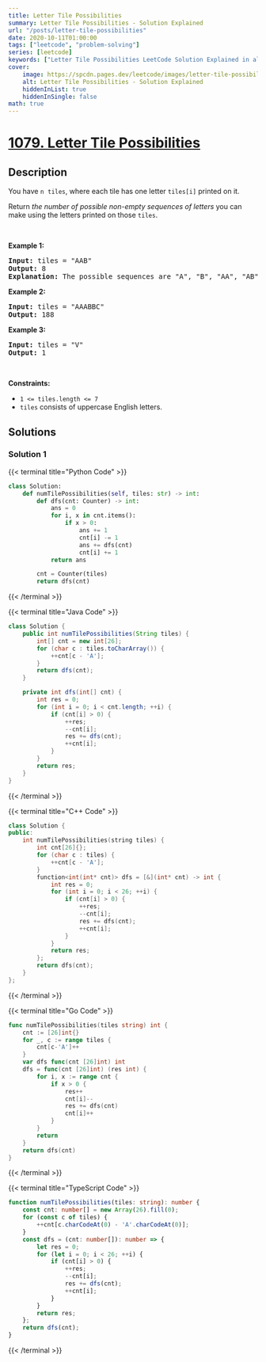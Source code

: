 ```yaml
---
title: Letter Tile Possibilities
summary: Letter Tile Possibilities - Solution Explained
url: "/posts/letter-tile-possibilities"
date: 2020-10-11T01:00:00
tags: ["leetcode", "problem-solving"]
series: [leetcode]
keywords: ["Letter Tile Possibilities LeetCode Solution Explained in all languages", "1079", "leetcode question 1079", "Letter Tile Possibilities", "LeetCode", "leetcode solution in Python3 C++ Java Go PHP Ruby Swift TypeScript Rust C# JavaScript C", "GeeksforGeeks", "InterviewBit", "Coding Ninjas", "HackerRank", "HackerEarth", "CodeChef", "TopCoder", "AlgoExpert", "freeCodeCamp", "Codeforces", "GitHub", "AtCoder", "Samir Paul"]
cover:
    image: https://spcdn.pages.dev/leetcode/images/letter-tile-possibilities.webp
    alt: Letter Tile Possibilities - Solution Explained
    hiddenInList: true
    hiddenInSingle: false
math: true
---
```



# [1079. Letter Tile Possibilities](https://leetcode.com/problems/letter-tile-possibilities)


## Description

<p>You have <code>n</code>&nbsp;&nbsp;<code>tiles</code>, where each tile has one letter <code>tiles[i]</code> printed on it.</p>

<p>Return <em>the number of possible non-empty sequences of letters</em> you can make using the letters printed on those <code>tiles</code>.</p>

<p>&nbsp;</p>
<p><strong class="example">Example 1:</strong></p>

<pre>
<strong>Input:</strong> tiles = &quot;AAB&quot;
<strong>Output:</strong> 8
<strong>Explanation: </strong>The possible sequences are &quot;A&quot;, &quot;B&quot;, &quot;AA&quot;, &quot;AB&quot;, &quot;BA&quot;, &quot;AAB&quot;, &quot;ABA&quot;, &quot;BAA&quot;.
</pre>

<p><strong class="example">Example 2:</strong></p>

<pre>
<strong>Input:</strong> tiles = &quot;AAABBC&quot;
<strong>Output:</strong> 188
</pre>

<p><strong class="example">Example 3:</strong></p>

<pre>
<strong>Input:</strong> tiles = &quot;V&quot;
<strong>Output:</strong> 1
</pre>

<p>&nbsp;</p>
<p><strong>Constraints:</strong></p>

<ul>
	<li><code>1 &lt;= tiles.length &lt;= 7</code></li>
	<li><code>tiles</code> consists of uppercase English letters.</li>
</ul>

## Solutions

### Solution 1

<!-- tabs:start -->

{{< terminal title="Python Code" >}}
```python
class Solution:
    def numTilePossibilities(self, tiles: str) -> int:
        def dfs(cnt: Counter) -> int:
            ans = 0
            for i, x in cnt.items():
                if x > 0:
                    ans += 1
                    cnt[i] -= 1
                    ans += dfs(cnt)
                    cnt[i] += 1
            return ans

        cnt = Counter(tiles)
        return dfs(cnt)
```
{{< /terminal >}}

{{< terminal title="Java Code" >}}
```java
class Solution {
    public int numTilePossibilities(String tiles) {
        int[] cnt = new int[26];
        for (char c : tiles.toCharArray()) {
            ++cnt[c - 'A'];
        }
        return dfs(cnt);
    }

    private int dfs(int[] cnt) {
        int res = 0;
        for (int i = 0; i < cnt.length; ++i) {
            if (cnt[i] > 0) {
                ++res;
                --cnt[i];
                res += dfs(cnt);
                ++cnt[i];
            }
        }
        return res;
    }
}
```
{{< /terminal >}}

{{< terminal title="C++ Code" >}}
```cpp
class Solution {
public:
    int numTilePossibilities(string tiles) {
        int cnt[26]{};
        for (char c : tiles) {
            ++cnt[c - 'A'];
        }
        function<int(int* cnt)> dfs = [&](int* cnt) -> int {
            int res = 0;
            for (int i = 0; i < 26; ++i) {
                if (cnt[i] > 0) {
                    ++res;
                    --cnt[i];
                    res += dfs(cnt);
                    ++cnt[i];
                }
            }
            return res;
        };
        return dfs(cnt);
    }
};
```
{{< /terminal >}}

{{< terminal title="Go Code" >}}
```go
func numTilePossibilities(tiles string) int {
	cnt := [26]int{}
	for _, c := range tiles {
		cnt[c-'A']++
	}
	var dfs func(cnt [26]int) int
	dfs = func(cnt [26]int) (res int) {
		for i, x := range cnt {
			if x > 0 {
				res++
				cnt[i]--
				res += dfs(cnt)
				cnt[i]++
			}
		}
		return
	}
	return dfs(cnt)
}
```
{{< /terminal >}}

{{< terminal title="TypeScript Code" >}}
```ts
function numTilePossibilities(tiles: string): number {
    const cnt: number[] = new Array(26).fill(0);
    for (const c of tiles) {
        ++cnt[c.charCodeAt(0) - 'A'.charCodeAt(0)];
    }
    const dfs = (cnt: number[]): number => {
        let res = 0;
        for (let i = 0; i < 26; ++i) {
            if (cnt[i] > 0) {
                ++res;
                --cnt[i];
                res += dfs(cnt);
                ++cnt[i];
            }
        }
        return res;
    };
    return dfs(cnt);
}
```
{{< /terminal >}}

<!-- tabs:end -->

<!-- end -->
